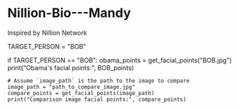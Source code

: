 # Nillion-Bio---Mandy
Inspired by Nillion Network

TARGET_PERSON = "BOB"

if TARGET_PERSON == "BOB":
    obama_points = get_facial_points("BOB.jpg")
    print("Obama's facial points:", BOB_points)

    # Assume `image_path` is the path to the image to compare
    image_path = "path_to_compare_image.jpg"
    compare_points = get_facial_points(image_path)
    print("Comparison image facial points:", compare_points)
